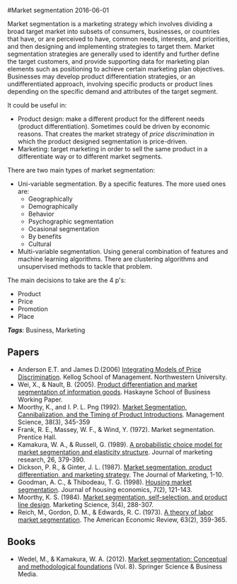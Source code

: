 
#Market segmentation
2016-06-01

Market segmentation is a marketing strategy which involves dividing a broad target market into subsets of consumers, businesses, or countries that have, or are perceived to have, common needs, interests, and priorities, and then designing and implementing strategies to target them. Market segmentation strategies are generally used to identify and further define the target customers, and provide supporting data for marketing plan elements such as positioning to achieve certain marketing plan objectives. Businesses may develop product differentiation strategies, or an undifferentiated approach, involving specific products or product lines depending on the specific demand and attributes of the target segment.

It could be useful in:
* Product design: make a different product for the different needs (product differentiation). Sometimes could be driven by economic reasons. That creates the market strategy of *price discrimination* in which the product designed segmentation is price-driven.
* Marketing: target marketing in order to sell the same product in a differentiate way or to different market segments.

There are two main types of market segmentation:
* Uni-variable segmentation. By a specific features. The more used ones are:
   * Geographically
   * Demographically
   * Behavior
   * Psychographic segmentation
   * Ocasional segmentation
   * By benefits
   * Cultural
* Multi-variable segmentation. Using general combination of features and machine learning algorithms. There are clustering algorithms and unsupervised methods to tackle that problem.

The main decisions to take are the 4 p's:
* Product
* Price
* Promotion
* Place

***Tags***: Business, Marketing

## Papers
* Anderson E.T. and James D.(2006) [Integrating Models of Price Discrimination](http://www.kellogg.northwestern.edu/faculty/anderson_e/htm/PersonalPage_Files/Papers/Integrating%20Models%20of%20Price%20Discrimination.pdf). Kellog School of Management. Northwestern University.
* Wei, X., & Nault, B. (2005). [Product differentiation and market segmentation of information goods](http://citeseerx.ist.psu.edu/viewdoc/download?doi=10.1.1.537.6955&rep=rep1&type=pdf). Haskayne School of Business Working Paper.
* Moorthy, K., and I. P. L. Png (1992). [Market Segmentation, Cannibalization, and the Timing of Product Introductions](http://citeseerx.ist.psu.edu/viewdoc/download?doi=10.1.1.134.7744&rep=rep1&type=pdf). Management Science, 38(3), 345-359
* Frank, R. E., Massey, W. F., & Wind, Y. (1972). Market segmentation. Prentice Hall.
* Kamakura, W. A., & Russell, G. (1989). [A probabilistic choice model for market segmentation and elasticity structure](http://www.biz.uiowa.edu/faculty/grussell/PDF_%20Files/Kamakura%20and%20Russell_Prob%20Choice%20Model_JMR%201989.pdf). Journal of marketing research, 26, 379-390.
* Dickson, P. R., & Ginter, J. L. (1987). [Market segmentation, product differentiation, and marketing strategy](http://anandahussein.lecture.ub.ac.id/files/2015/09/MPS2.pdf). The Journal of Marketing, 1-10.
* Goodman, A. C., & Thibodeau, T. G. (1998). [Housing market segmentation](ftp://131.252.97.79/Transfer/ES_Pubs/ESVal/hedonics/goodman_98_prophedonic_segmentation_multilevel.pdf). Journal of housing economics, 7(2), 121-143.
* Moorthy, K. S. (1984). [Market segmentation, self-selection, and product line design](pubsonline.informs.org/doi/abs/10.1287/mksc.3.4.288). Marketing Science, 3(4), 288-307.
* Reich, M., Gordon, D. M., & Edwards, R. C. (1973). [A theory of labor market segmentation](http://digitalcommons.unl.edu/cgi/viewcontent.cgi?article=1002&context=econfacpub). The American Economic Review, 63(2), 359-365.

## Books
* Wedel, M., & Kamakura, W. A. (2012). [Market segmentation: Conceptual and methodological foundations](https://www.goodreads.com/book/show/14912644-market-segmentation) (Vol. 8). Springer Science & Business Media.


